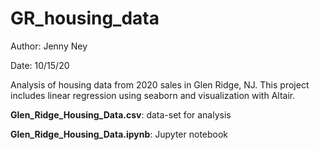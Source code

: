 # GR_housing_data

Author: Jenny Ney

Date: 10/15/20

Analysis of housing data from 2020 sales in Glen Ridge, NJ. This project includes linear regression using seaborn and visualization with Altair.

**Glen_Ridge_Housing_Data.csv**: data-set for analysis

**Glen_Ridge_Housing_Data.ipynb**: Jupyter notebook
